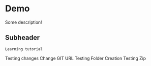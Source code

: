 # Demo

Some description!

## Subheader

    Learning tutorial

Testing changes
Change
GIT URL
Testing Folder Creation
Testing Zip